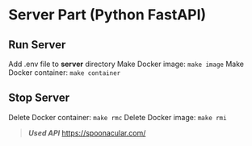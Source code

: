 # Server Part (Python FastAPI)

## Run Server
Add .env file to <b>server</b> directory
Make Docker image: `make image`
Make Docker container: `make container`

## Stop Server
Delete Docker container: `make rmc`
Delete Docker image:  `make rmi`



> ***Used API***
> https://spoonacular.com/
